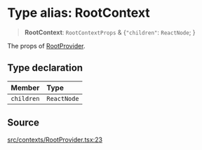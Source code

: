 # Type alias: RootContext

> **RootContext**: `RootContextProps` & \{`"children"`: `ReactNode`; \}

The props of [RootProvider](../functions/RootProvider.md).

## Type declaration

| Member | Type |
| :------ | :------ |
| `children` | `ReactNode` |

## Source

[src/contexts/RootProvider.tsx:23](https://github.com/gpbl/react-day-picker/blob/a604fd23887c832117da414a9c63b1b84efb97d9/src/contexts/RootProvider.tsx#L23)
